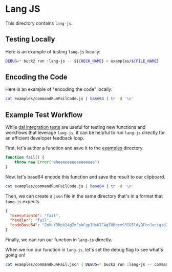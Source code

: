 # Lang JS

This directory contains `lang-js`.

## Testing Locally

Here is an example of testing `lang-js` locally:

```bash
DEBUG=* buck2 run :lang-js -- ${CHECK_NAME} < examples/${FILE_NAME}
```

## Encoding the Code

Here is an example of "encoding the code" locally:

```bash
cat examples/commandRunFailCode.js | base64 | tr -d '\n'
```

## Example Test Workflow

While [dal integration tests](../../lib/dal/tests/integration.rs) are useful for testing new functions and workflows
that leverage `lang-js`, it can be helpful to run `lang-js` directly for an efficient
developer feedback loop.

First, let's author a function and save it to the [examples](./examples) directory.

```js
function fail() {
    throw new Error("wheeeeeeeeeeeeeeee")
}
```

Now, let's base64 encode this function and save the result to our clipboard.

```bash
cat examples/commandRunFailCode.js | base64 | tr -d '\n'
```

Then, we can create a `json` file in the same directory that's in a format that `lang-js` expects.

```json
{
  "executionId": "fail",
  "handler": "fail",
  "codeBase64": "ZnVuY3Rpb24gZmFpbCgpIHsKICAgIHRocm93IG5ldyBFcnJvcigid2hlZWVlZWVlZWVlZWVlZWVlIik7Cn0K"
}
```

Finally, we can run our function in `lang-js` directly.

When we run our function in `lang-js`, let's set the debug flag to see what's going on!

```bash
cat examples/commandRunFail.json | DEBUG=* buck2 run :lang-js -- commandRun
```
